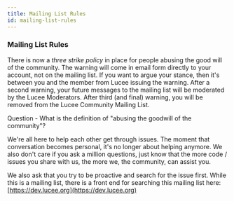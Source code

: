 ```yaml
---
title: Mailing List Rules
id: mailing-list-rules
---
```


### Mailing List Rules ###

There is now a *three strike policy* in place for people abusing the good will of the community. The warning will come in email form directly to your account, not on the mailing list. If you want to argue your stance, then it's between you and the member from Lucee issuing the warning. After a second warning, your future messages to the mailing list will be moderated by the Lucee Moderators. After third (and final) warning, you will be removed from the Lucee Community Mailing List.

Question - What is the definition of "abusing the goodwill of the community"?

We're all here to help each other get through issues. The moment that conversation becomes personal, it's no longer about helping anymore. We also don't care if you ask a million questions, just know that the more code / issues you share with us, the more we, the community, can assist you.

We also ask that you try to be proactive and search for the issue first. While this is a mailing list, there is a front end for searching this mailing list here: [https://dev.lucee.org](https://dev.lucee.org)
